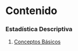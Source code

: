 # Contenido


### Estadística Descriptiva

1.  [Conceptos
    Básicos](./Contenido/1_Estadística_Descriptiva/1_Conceptos_Básicos/doc.html)
